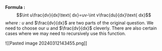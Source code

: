 **Formula :**
$$\int u\frac{dv}{dx}\text{ dx}=uv-\int v\frac{du}{dx}\text{ dx}$$
*where :*
$u$ and $\frac{dv}{dx}$ are two parts of the original question. We need to choose our $u$ and $\frac{dv}{dx}$ cleverly. There are also certain cases where we may need to recursively use this function.

![[Pasted image 20240312143455.png]]